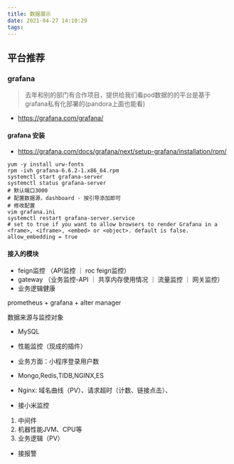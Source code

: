 ```yaml
---
title: 数据展示
date: 2021-04-27 14:10:29
tags:
---
```


## 平台推荐
### grafana
> 去年和别的部门有合作项目，提供给我们看pod数据的的平台是基于grafana私有化部署的(pandora上面也能看)
- https://grafana.com/grafana/

#### grafana 安装
- https://grafana.com/docs/grafana/next/setup-grafana/installation/rpm/
```
yum -y install urw-fonts
rpm -ivh grafana-6.6.2-1.x86_64.rpm
systemctl start grafana-server
systemctl status grafana-server
# 默认端口3000
# 配置数据源，dashboard - 按引导添加即可
# 修改配置
vim grafana.ini
systemctl restart grafana-server.service
# set to true if you want to allow browsers to render Grafana in a <frame>, <iframe>, <embed> or <object>. default is false.   allow_embedding = true

```

#### 接入的模块
- feign监控 （API监控 ｜ roc feign监控）
- gateway （业务监控-API ｜ 共享内存使用情况 ｜ 流量监控 ｜ 网关监控）
- 业务逻辑健康

prometheus + grafana + alter manager

数据来源与监控对象
- MySQL
- 性能监控（现成的插件）
- 业务⽅⾯：⼩程序登录⽤户数
- Mongo,Redis,TIDB,NGINX,ES

- Nginx: 域名曲线（PV）、请求超时（计数、链接点击）、
- 接小米监控
1. 中间件
2. 机器性能JVM、CPU等
3. 业务逻辑（PV）
- 接报警